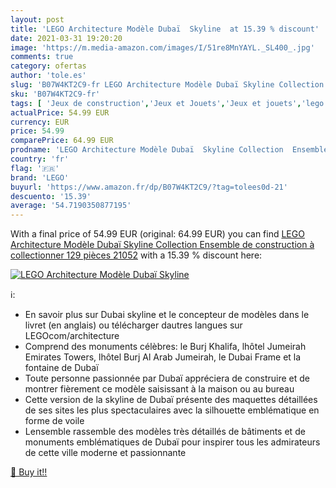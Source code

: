 ```yaml
---
layout: post
title: 'LEGO Architecture Modèle Dubaï  Skyline  at 15.39 % discount'
date: 2021-03-31 19:20:20
image: 'https://m.media-amazon.com/images/I/51re8MnYAYL._SL400_.jpg'
comments: true
category: ofertas
author: 'tole.es'
slug: 'B07W4KT2C9-fr LEGO Architecture Modèle Dubaï Skyline Collection Ensemble...'
sku: 'B07W4KT2C9-fr'
tags: [ 'Jeux de construction','Jeux et Jouets','Jeux et jouets','lego', ]
actualPrice: 54.99 EUR
currency: EUR
price: 54.99
comparePrice: 64.99 EUR
prodname: 'LEGO Architecture Modèle Dubaï  Skyline Collection  Ensemble de construction à collectionner  129 pièces  21052'
country: 'fr'
flag: '🇫🇷'
brand: 'LEGO'
buyurl: 'https://www.amazon.fr/dp/B07W4KT2C9/?tag=tolees0d-21'
descuento: '15.39'
average: '54.7190350877195'
---
```


With a final price of 54.99 EUR (original: 64.99 EUR) you can find [LEGO Architecture Modèle Dubaï  Skyline Collection  Ensemble de construction à collectionner  129 pièces  21052](https://www.amazon.fr/dp/B07W4KT2C9/?tag=tolees0d-21) with a  15.39 % discount here:

[![LEGO Architecture Modèle Dubaï  Skyline ](https://m.media-amazon.com/images/I/51re8MnYAYL._SL400_.jpg)](https://www.amazon.fr/dp/B07W4KT2C9/?tag=tolees0d-21)

ℹ️:

- En savoir plus sur Dubai skyline et le concepteur de modèles dans le livret (en anglais) ou télécharger dautres langues sur LEGOcom/architecture
- Comprend des monuments célèbres: le Burj Khalifa, lhôtel Jumeirah Emirates Towers, lhôtel Burj Al Arab Jumeirah, le Dubai Frame et la fontaine de Dubaï
- Toute personne passionnée par Dubaï appréciera de construire et de montrer fièrement ce modèle saisissant à la maison ou au bureau
- Cette version de la skyline de Dubaï présente des maquettes détaillées de ses sites les plus spectaculaires avec la silhouette emblématique en forme de voile
- Lensemble rassemble des modèles très détaillés de bâtiments et de monuments emblématiques de Dubaï pour inspirer tous les admirateurs de cette ville moderne et passionnante

[🛒 Buy it!!](https://www.amazon.fr/dp/B07W4KT2C9/?tag=tolees0d-21)
